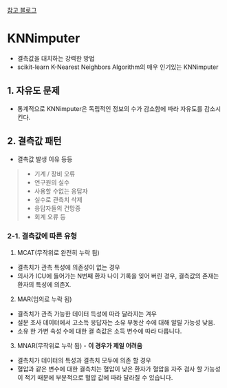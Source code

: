 [참고 블로그](https://zephyrnet.com/ko/knnimputer-scikit-learn%EC%9D%84-%EC%82%AC%EC%9A%A9%ED%95%98%EC%97%AC-%EA%B2%B0-%EC%B8%A1%EA%B0%92%EC%9D%84-%EB%8C%80%EC%B9%98%ED%95%98%EB%8A%94-%EA%B0%95%EB%A0%A5%ED%95%9C-%EB%B0%A9%EB%B2%95/)

# KNNimputer
- 결측값을 대치하는 강력한 방법
- scikit-learn K-Nearest Neighbors Algorithm의 매우 인기있는 KNNimputer

## 1. 자유도 문제
- 통계적으로 KNNimputer은 독립적인 정보의 수가 감소함에 따라 자유도를 감소시킨다.

## 2. 결측값 패턴
- 결측값 발생 이유 등등
> - 기계 / 장비 오류
> - 연구원의 실수
> - 사용할 수없는 응답자
> - 실수로 관측치 삭제
> - 응답자들의 건망증
> - 회계 오류 등

### 2-1. 결측값에 따른 유형
1. MCAT(무작위로 완전히 누락 됨)
- 결측치가 관측 특성에 의존성이 없는 경우
- 의사가 ICU에 들어가는 N번째 환자 나이 기록을 잊어 버린 경우, 결측값의 존재는 환자의 특성에 의존X.

2. MAR(임의로 누락 됨)
- 결측치가 관측 가능한 데이터 득성에 따라 달라지는 겨우
- 설문 조사 데이터에서 고소득 응답자는 소유 부동산 수에 대해 알릴 가능성 낮음. 
- 소유 한 가변 속성 수에 대한 결 측값은 소득 변수에 따라 다릅니다.

3. MNAR(무작위로 누락 됨) - **이 경우가 제일 어려움**
- 결측치가 데이터의 특성과 결측치 모두에 의존 할 경우
- 혈압과 같은 변수에 대한 결측치는 혈압이 낮은 환자가 혈압을 자주 검사 할 가능성이 적기 때문에 부분적으로 혈압 값에 따라 달라질 수 있습니다.

